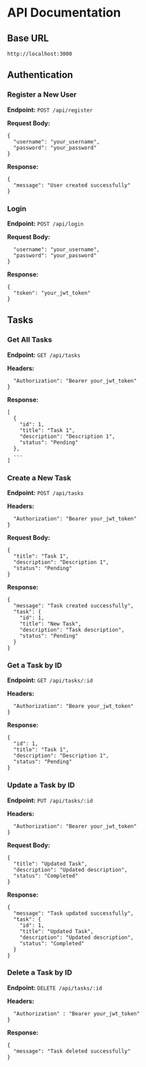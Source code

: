 # API Documentation

## Base URL

`http://localhost:3000`

## Authentication

### Register a New User

**Endpoint:** `POST /api/register`

**Request Body:**

```
{
  "username": "your_username",
  "password": "your_password"
}
```

**Response:**

```
{
  "message": "User created successfully"
}
```

### Login

**Endpoint:** `POST /api/login`

**Request Body:**

```{
  "username": "your_username",
  "password": "your_password"
}
```


**Response:**

```
{
  "token": "your_jwt_token"
}
```

## Tasks

### Get All Tasks

**Endpoint:** `GET /api/tasks`

**Headers:**

```{
  "Authorization": "Bearer your_jwt_token"
}
```


**Response:**

```
[
  {
    "id": 1,
    "title": "Task 1",
    "description": "Description 1",
    "status": "Pending"
  },
  ...
]
```

### Create a New Task

**Endpoint:** `POST /api/tasks`

**Headers:**

```{
  "Authorization": "Bearer your_jwt_token"
}
```

**Request Body:**

```
{
  "title": "Task 1",
  "description": "Description 1",
  "status": "Pending"
}
```

**Response:**

```
{
  "message": "Task created successfully",
  "task": {
    "id": 1,
    "title": "New Task",
    "description": "Task description",
    "status": "Pending"
  }
}
```

### Get a Task by ID

**Endpoint:** `GET /api/tasks/:id`

**Headers:**

```{
  "Authorization": "Beare your_jwt_token"
}
```

**Response:**

```
{
  "id": 1,
  "title": "Task 1",
  "description": "Description 1",
  "status": "Pending"
}
```

### Update a Task by ID

**Endpoint:** `PUT /api/tasks/:id`

**Headers:**

```{
  "Authorization": "Bearer your_jwt_token"
}
```

**Request Body:**

```
{
  "title": "Updated Task",
  "description": "Updated description",
  "status": "Completed"
}
```

**Response:**

```
{
  "message": "Task updated successfully",
  "task": {
    "id": 1,
    "title": "Updated Task",
    "description": "Updated description",
    "status": "Completed"
  }
}
```

### Delete a Task by ID

**Endpoint:** `DELETE /api/tasks/:id`

**Headers:**

```{
  "Authorization" : "Bearer your_jwt_token"
}
```

**Response:**

```
{
  "message": "Task deleted successfully"
}
```